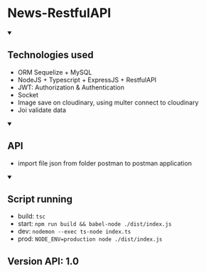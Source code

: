 # News-RestfulAPI

<details open>
  <summary><h2>Technologies used</h2></summary>

  - ORM Sequelize + MySQL
  - NodeJS + Typescript + ExpressJS + RestfulAPI
  - JWT: Authorization & Authentication
  - Socket
  - Image save on cloudinary, using multer connect to cloudinary
  - Joi validate data

</details>

<details open>
    <summary><h2>API</h2></summary>

  - import file json from folder postman to postman application
  
</details>

<details open>
  <summary><h2>Script running</h2></summary>

 - build: `tsc`<br />
  - start: `npm run build && babel-node ./dist/index.js`<br />
  - dev: `nodemon --exec ts-node index.ts`<br />
  - prod: `NODE_ENV=production node ./dist/index.js`<br />
  
</details>

## Version API: 1.0
